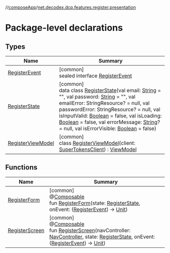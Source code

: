 //[composeApp](../../index.md)/[net.decodex.dcp.features.register.presentation](index.md)

# Package-level declarations

## Types

| Name | Summary |
|---|---|
| [RegisterEvent](-register-event/index.md) | [common]<br>sealed interface [RegisterEvent](-register-event/index.md) |
| [RegisterState](-register-state/index.md) | [common]<br>data class [RegisterState](-register-state/index.md)(val email: [String](https://kotlinlang.org/api/latest/jvm/stdlib/kotlin/-string/index.html) = &quot;&quot;, val password: [String](https://kotlinlang.org/api/latest/jvm/stdlib/kotlin/-string/index.html) = &quot;&quot;, val emailError: StringResource? = null, val passwordError: StringResource? = null, val isInputValid: [Boolean](https://kotlinlang.org/api/latest/jvm/stdlib/kotlin/-boolean/index.html) = false, val isLoading: [Boolean](https://kotlinlang.org/api/latest/jvm/stdlib/kotlin/-boolean/index.html) = false, val errorMessage: [String](https://kotlinlang.org/api/latest/jvm/stdlib/kotlin/-string/index.html)? = null, val isErrorVisible: [Boolean](https://kotlinlang.org/api/latest/jvm/stdlib/kotlin/-boolean/index.html) = false) |
| [RegisterViewModel](-register-view-model/index.md) | [common]<br>class [RegisterViewModel](-register-view-model/index.md)(client: [SuperTokensClient](../net.decodex.dcp.core.supertokens/-super-tokens-client/index.md)) : [ViewModel](https://developer.android.com/reference/kotlin/androidx/lifecycle/ViewModel.html) |

## Functions

| Name | Summary |
|---|---|
| [RegisterForm](-register-form.md) | [common]<br>@[Composable](https://developer.android.com/reference/kotlin/androidx/compose/runtime/Composable.html)<br>fun [RegisterForm](-register-form.md)(state: [RegisterState](-register-state/index.md), onEvent: ([RegisterEvent](-register-event/index.md)) -&gt; [Unit](https://kotlinlang.org/api/latest/jvm/stdlib/kotlin/-unit/index.html)) |
| [RegisterScreen](-register-screen.md) | [common]<br>@[Composable](https://developer.android.com/reference/kotlin/androidx/compose/runtime/Composable.html)<br>fun [RegisterScreen](-register-screen.md)(navController: [NavController](https://developer.android.com/reference/kotlin/androidx/navigation/NavController.html), state: [RegisterState](-register-state/index.md), onEvent: ([RegisterEvent](-register-event/index.md)) -&gt; [Unit](https://kotlinlang.org/api/latest/jvm/stdlib/kotlin/-unit/index.html)) |
